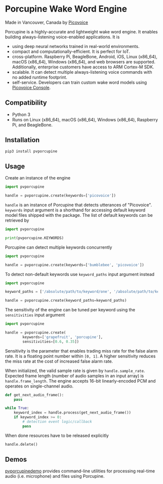 # Porcupine Wake Word Engine

Made in Vancouver, Canada by [Picovoice](https://picovoice.ai)

Porcupine is a highly-accurate and lightweight wake word engine. It enables building always-listening voice-enabled
applications. It is

- using deep neural networks trained in real-world environments.
- compact and computationally-efficient. It is perfect for IoT.
- cross-platform. Raspberry Pi, BeagleBone, Android, iOS, Linux (x86_64), macOS (x86_64), Windows (x86_64), and web
browsers are supported. Additionally, enterprise customers have access to ARM Cortex-M SDK.
- scalable. It can detect multiple always-listening voice commands with no added runtime footprint.
- self-service. Developers can train custom wake word models using [Picovoice Console](https://picovoice.ai/console/).

## Compatibility

- Python 3
- Runs on Linux (x86_64), macOS (x86_64), Windows (x86_64), Raspberry Pi, and BeagleBone.

## Installation

```bash
pip3 install pvporcupine
```

## Usage

Create an instance of the engine

```python
import pvporcupine

handle = pvporcupine.create(keywords=['picovoice'])
```

`handle` is an instance of Porcupine that detects utterances of "Picovoice". `keywords` input argument is a shorthand
for accessing default keyword model files shipped with the package. The list of default keywords can be retrieved by

```python
import pvporcupine

print(pvporcupine.KEYWORDS)
```

Porcupine can detect multiple keywords concurrently

```python
import pvporcupine

handle = pvporcupine.create(keywords=['bumblebee', 'picovoice'])
```

To detect non-default keywords use `keyword_paths` input argument instead

```python
import pvporcupine

keyword_paths = ['/absolute/path/to/keyword/one', '/absolute/path/to/keyword/two', ...]

handle = pvporcupine.create(keyword_paths=keyword_paths)
```

The sensitivity of the engine can be tuned per keyword using the `sensitivities` input argument

```python
import pvporcupine

handle = pvporcupine.create(
        keywords=['grapefruit', 'porcupine'],
        sensitivities=[0.6, 0.35])
```

Sensitivity is the parameter that enables trading miss rate for the false alarm rate. It is a floating point number within
`[0, 1]`. A higher sensitivity reduces the miss rate at the cost of increased false alarm rate.

When initialized, the valid sample rate is given by `handle.sample_rate`. Expected frame length (number of audio samples
in an input array) is `handle.frame_length`. The engine accepts 16-bit linearly-encoded PCM and operates on
single-channel audio.

```python
def get_next_audio_frame():
    pass

while True:
    keyword_index = handle.process(get_next_audio_frame())
    if keyword_index >= 0:
        # detection event logic/callback
        pass
```

When done resources have to be released explicitly

```python
handle.delete()
```

## Demos

[pvporcupinedemo](https://pypi.org/project/pvporcupinedemo/) provides command-line utilities for processing real-time
audio (i.e. microphone) and files using Porcupine.